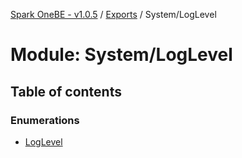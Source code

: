 [Spark OneBE - v1.0.5](../README.md) / [Exports](../modules.md) / System/LogLevel

# Module: System/LogLevel

## Table of contents

### Enumerations

- [LogLevel](../enums/System_LogLevel.LogLevel.md)
